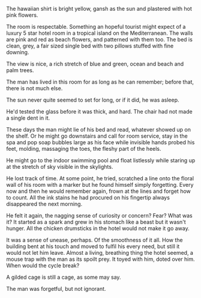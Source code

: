 The hawaiian shirt is bright yellow, gansh as the sun and plastered with hot pink flowers.

The room is respectable. Something an hopeful tourist might expect of a luxury 5 star hotel room in a tropical island on the Mediterranean. The walls are pink and red as beach flowers, and patterned with them too. The bed is clean, grey, a fair sized single bed with two pillows stuffed with fine downing.

The view is nice, a rich stretch of blue and green, ocean and beach and palm trees.

The man has lived in this room for as long as he can remember; before that, there is not much else.

The sun never quite seemed to set for long, or if it did, he was asleep.

He'd tested the glass before it was thick, and hard. The chair had not made a single dent in it.

These days the man might lie of his bed and read, whatever showed up on the shelf. Or he might go downstairs and call for room service, stay in the spa and pop soap bubbles large as his face while invisible hands probed his feet, molding, massaging the toes, the fleshy part of the heels.

He might go to the indoor swimming pool and float listlessly while staring up at the stretch of sky visible in the skylights.

He lost track of time. At some point, he tried, scratched a line onto the floral wall of his room with a marker but he found himself simply forgetting. Every now and then he would remember again, frown at the lines and forget how to count. All the ink stains he had procured on his fingertip always disappeared the next morning.

He felt it again, the nagging sense of curiosity or concern? Fear? What was it? It started as a spark and grew in his stomach like a beast but it wasn't hunger. All the chicken drumsticks in the hotel would not make it go away.

It was a sense of unease, perhaps. Of the smoothness of it all. How the building bent at his touch and moved to fulfil his every need, but still it would not let him leave. Almost a living, breathing thing the hotel seemed, a mouse trap with the man as its spoilt prey. It toyed with him, doted over him. When would the cycle break?

A gilded cage is still a cage, as some may say.

The man was forgetful, but not ignorant.
